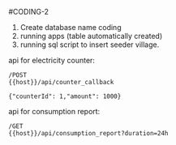 #CODING-2

1. Create database name coding
2. running apps (table automatically created)
3. running sql script to insert seeder village.

api for electricity counter:
```
/POST 
{{host}}/api/counter_callback
```

```
{"counterId": 1,"amount": 1000}
```
api for consumption report:
```
/GET
{{host}}/api/consumption_report?duration=24h
```
